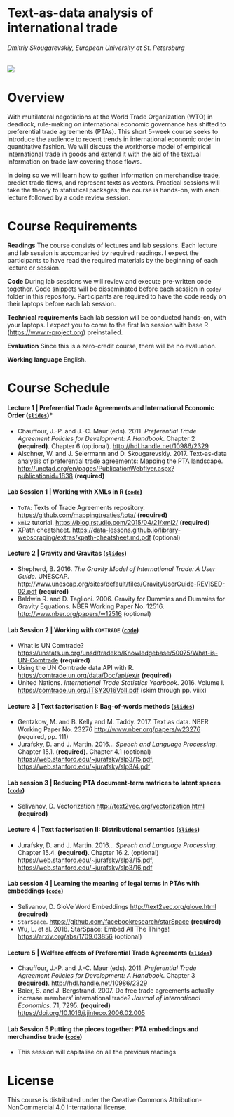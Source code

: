 # Text-as-data analysis of international trade
###### Dmitriy Skougarevskiy, European University at St. Petersburg
<img align="center" src="http://mappinginvestmenttreaties.com/misc/tota_course_2018/course_image_small.jpg">

# Overview

With multilateral negotiations at the World Trade Organization (WTO) in deadlock, rule-making on international economic governance has shifted to preferential trade agreements (PTAs). This short 5-week course seeks to introduce the audience to recent trends in international economic order in quantitative fashion. We will discuss the workhorse model of empirical international trade in goods and extend it with the aid of the textual information on trade law covering those flows.

In doing so we will learn how to gather information on merchandise trade, predict trade flows, and represent texts as vectors. Practical sessions will take the theory to statistical packages; the course is hands-on, with each lecture followed by a code review session.

# Course Requirements

**Readings** The course consists of lectures and lab sessions. Each lecture and lab session is accompanied by required readings. I expect the participants to have read the required materials by the beginning of each lecture or session.

**Code** During lab sessions we will review and execute pre-written code together. Code snippets will be disseminated before each session in `code/` folder in this repository. Participants are required to have the code ready on their laptops before each lab session.
**Technical requirements** Each lab session will be conducted hands-on, with your laptops. I expect you to come to the first lab session with base R (https://www.r-project.org) preinstalled.
**Evaluation** Since this is a zero-credit course, there will be no evaluation.

**Working language** English.

# Course Schedule

#### Lecture 1 | Preferential Trade Agreements and International Economic Order ([`slides`](https://github.com/memoryfull/tota_course_euspb/blob/master/lectures/lecture_1_Skougarevskiy_text_as_data_international_trade.pdf))*
-   Chauffour, J.-P. and J.-C. Maur (eds). 2011. *Preferential Trade
    Agreement Policies for Development: A Handbook*. Chapter 2
    **(required)**. Chapter 6 (optional). <http://hdl.handle.net/10986/2329>
-   Alschner, W. and J. Seiermann and D. Skougarevskiy. 2017.
    Text-as-data analysis of preferential trade agreements: Mapping the
    PTA landscape.
    <http://unctad.org/en/pages/PublicationWebflyer.aspx?publicationid=1838>
    **(required)**

#### Lab Session 1 | Working with XMLs in R ([`code`](https://github.com/memoryfull/tota_course_euspb/blob/master/code/1_lecture_reading_tota_xmls.r))

-   `ToTA`: Texts of Trade Agreements repository.
    <https://github.com/mappingtreaties/tota/> **(required)**
-   `xml2` tutorial. <https://blog.rstudio.com/2015/04/21/xml2/>
    **(required)**
-   XPath cheatsheet.
    <https://data-lessons.github.io/library-webscraping/extras/xpath-cheatsheet.md.pdf>
    (optional)

#### Lecture 2 | Gravity and Gravitas ([`slides`](https://github.com/memoryfull/tota_course_euspb/blob/master/lectures/lecture_2_Skougarevskiy_text_as_data_international_trade.pdf))

-   Shepherd, B. 2016. *The Gravity Model of International Trade: A User
    Guide*. UNESCAP.
    <http://www.unescap.org/sites/default/files/GravityUserGuide-REVISED-02.pdf>
    **(required)**
-   Baldwin R. and D. Taglioni. 2006. Gravity for Dummies and Dummies
    for Gravity Equations. NBER Working Paper No. 12516.
    <http://www.nber.org/papers/w12516> (optional)

#### Lab Session 2 | Working with `COMTRADE` ([`code`](https://github.com/memoryfull/tota_course_euspb/blob/master/code/2_working_with_comtrade.r))

-   What is UN Comtrade?
    <https://unstats.un.org/unsd/tradekb/Knowledgebase/50075/What-is-UN-Comtrade>
    **(required)**
-   Using the UN Comtrade data API with R.
    <https://comtrade.un.org/data/Doc/api/ex/r> **(required)**
-   United Nations. *International Trade Statistics Yearbook*. 2016.
    Volume I. <https://comtrade.un.org/ITSY2016VolI.pdf> (skim through
    pp. viiix)

#### Lecture 3 | Text factorisation I: Bag-of-words methods ([`slides`](https://github.com/memoryfull/tota_course_euspb/blob/master/lectures/lecture_3_Skougarevskiy_text_as_data_international_trade.pdf))

-   Gentzkow, M. and B. Kelly and M. Taddy. 2017. Text as data. NBER
    Working Paper No. 23276 <http://www.nber.org/papers/w23276>
    (required, pp. 111)
-   Jurafsky, D. and J. Martin. 2016... *Speech and Language
    Processing*. Chapter 15.1. **(required)**. Chapter 4.1 (optional)
    <https://web.stanford.edu/~jurafsky/slp3/15.pdf>,
    <https://web.stanford.edu/~jurafsky/slp3/4.pdf>

#### Lab session 3 | Reducing PTA document-term matrices to latent spaces ([`code`](https://github.com/memoryfull/tota_course_euspb/blob/master/code/3_bow_representations.r))

-   Selivanov, D. Vectorization <http://text2vec.org/vectorization.html>
    **(required)**

#### Lecture 4 | Text factorisation II: Distributional semantics ([`slides`](https://github.com/memoryfull/tota_course_euspb/blob/master/lectures/lecture_4_Skougarevskiy_text_as_data_international_trade.pdf))

-   Jurafsky, D. and J. Martin. 2016... *Speech and Language
    Processing*. Chapter 15.4. **(required)**. Chapter 16.2. (optional)
    <https://web.stanford.edu/~jurafsky/slp3/15.pdf>,
    <https://web.stanford.edu/~jurafsky/slp3/16.pdf>

#### Lab session 4 | Learning the meaning of legal terms in PTAs with embeddings ([`code`](https://github.com/memoryfull/tota_course_euspb/blob/master/code/4_distributional_semantics.r))

-   Selivanov, D. GloVe Word Embeddings <http://text2vec.org/glove.html>
    **(required)**
-   `StarSpace`. <https://github.com/facebookresearch/starSpace>
    **(required)**
-   Wu, L. et al. 2018. StarSpace: Embed All The Things!
    <https://arxiv.org/abs/1709.03856> (optional)

#### Lecture 5 | Welfare effects of Preferential Trade Agreements ([`slides`](https://github.com/memoryfull/tota_course_euspb/blob/master/lectures/lecture_5_Skougarevskiy_text_as_data_international_trade.pdf))

-   Chauffour, J.-P. and J.-C. Maur (eds). 2011. *Preferential Trade
    Agreement Policies for Development: A Handbook*. Chapter 3
    **(required)**. <http://hdl.handle.net/10986/2329>
-   Baier, S. and J. Bergstrand. 2007. Do free trade agreements actually
    increase members’ international trade? *Journal of International
    Economics*. 71, 7295. **(required)**
    <https://doi.org/10.1016/j.jinteco.2006.02.005>

#### Lab Session 5 Putting the pieces together: PTA embeddings and merchandise trade ([`code`](https://github.com/memoryfull/tota_course_euspb/blob/master/code/5_ptas_and_welfare.r))

-   This session will capitalise on all the previous readings

# License

This course is distributed under the Creative Commons Attribution-NonCommercial 4.0 International license.